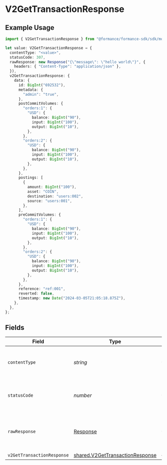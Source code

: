 # V2GetTransactionResponse

## Example Usage

```typescript
import { V2GetTransactionResponse } from "@formance/formance-sdk/sdk/models/operations";

let value: V2GetTransactionResponse = {
  contentType: "<value>",
  statusCode: 307,
  rawResponse: new Response("{\"message\": \"hello world\"}", {
    headers: { "Content-Type": "application/json" },
  }),
  v2GetTransactionResponse: {
    data: {
      id: BigInt("692532"),
      metadata: {
        "admin": "true",
      },
      postCommitVolumes: {
        "orders:1": {
          "USD": {
            balance: BigInt("90"),
            input: BigInt("100"),
            output: BigInt("10"),
          },
        },
        "orders:2": {
          "USD": {
            balance: BigInt("90"),
            input: BigInt("100"),
            output: BigInt("10"),
          },
        },
      },
      postings: [
        {
          amount: BigInt("100"),
          asset: "COIN",
          destination: "users:002",
          source: "users:001",
        },
      ],
      preCommitVolumes: {
        "orders:1": {
          "USD": {
            balance: BigInt("90"),
            input: BigInt("100"),
            output: BigInt("10"),
          },
        },
        "orders:2": {
          "USD": {
            balance: BigInt("90"),
            input: BigInt("100"),
            output: BigInt("10"),
          },
        },
      },
      reference: "ref:001",
      reverted: false,
      timestamp: new Date("2024-03-05T21:05:18.875Z"),
    },
  },
};
```

## Fields

| Field                                                                                     | Type                                                                                      | Required                                                                                  | Description                                                                               |
| ----------------------------------------------------------------------------------------- | ----------------------------------------------------------------------------------------- | ----------------------------------------------------------------------------------------- | ----------------------------------------------------------------------------------------- |
| `contentType`                                                                             | *string*                                                                                  | :heavy_check_mark:                                                                        | HTTP response content type for this operation                                             |
| `statusCode`                                                                              | *number*                                                                                  | :heavy_check_mark:                                                                        | HTTP response status code for this operation                                              |
| `rawResponse`                                                                             | [Response](https://developer.mozilla.org/en-US/docs/Web/API/Response)                     | :heavy_check_mark:                                                                        | Raw HTTP response; suitable for custom response parsing                                   |
| `v2GetTransactionResponse`                                                                | [shared.V2GetTransactionResponse](../../../sdk/models/shared/v2gettransactionresponse.md) | :heavy_minus_sign:                                                                        | OK                                                                                        |